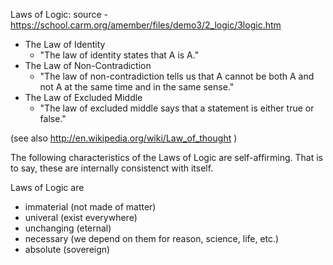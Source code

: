 Laws of Logic: source - https://school.carm.org/amember/files/demo3/2_logic/3logic.htm

  - The Law of Identity
      - "The law of identity states that A is A."
  - The Law of Non-Contradiction
      - "The law of non-contradiction tells us that A cannot be both A and not A at the same time and in the same sense."
  - The Law of Excluded Middle
      - "The law of excluded middle says that a statement is either true or false."

(see also http://en.wikipedia.org/wiki/Law_of_thought )

The following characteristics of the Laws of Logic are self-affirming. That is to say, these are internally consistenct with itself.

Laws of Logic are

  - immaterial (not made of matter)
  - univeral (exist everywhere)
  - unchanging (eternal)
  - necessary (we depend on them for reason, science, life, etc.)
  - absolute (sovereign)
    
